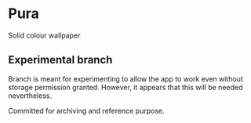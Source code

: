 # Pura

Solid colour wallpaper

## Experimental branch

Branch is meant for experimenting to allow the app to work even without storage permission granted. However, it appears that this will be needed nevertheless.

Committed for archiving and reference purpose.